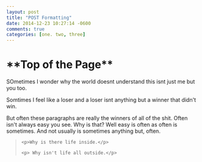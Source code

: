 ```yaml
---
layout: post
title: "POST Formatting"
date: 2014-12-23 10:27:14 -0600
comments: true
categories: [one. two, three]
---
```

<h1>**Top of the Page**</h1>

<p>SOmetimes I wonder why the world doesnt understand this isnt just me but you too. </p>
<!--more-->

<p>Somtimes I feel like a loser and a loser isnt anything but a winner that didn't win.</p>

<p>But often these paragraphs are really the winners of all of the shit. 
Often isn't always easy you see. Why is that? Well easy is often as often is sometimes. 
And not usually is sometimes anything but, often. </p>

<blockquote>

	<p>Why is there life inside.</p>
	
	<p> Why isn't life all outside.</p>
	
</blockquote>